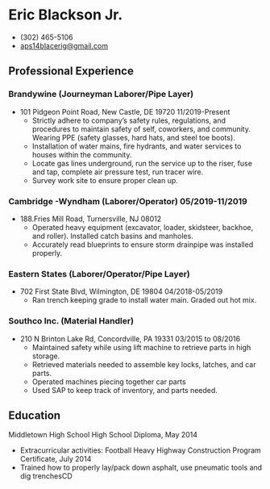 # Eric Blackson Jr.
* (302) 465-5106
* aps14blacerig@gmail.com
## Professional Experience
### Brandywine (Journeyman Laborer/Pipe Layer) 
* 101 Pidgeon Point Road, New Castle, DE 19720 11/2019-Present 
    * Strictly adhere to company’s safety rules, regulations, and procedures to maintain safety of self, 
    coworkers, and community. Wearing PPE (safety glasses, hard hats, and steel toe boots). 
    * Installation of water mains, fire hydrants, and water services to houses within the community. 
    * Locate gas lines underground, run the service up to the riser, fuse and tap, complete air pressure test, run 
    tracer wire. 
    * Survey work site to ensure proper clean up. 
### Cambridge -Wyndham (Laborer/Operator) 05/2019-11/2019
* 188.Fries Mill Road, Turnersville, NJ 08012
    * Operated heavy equipment (excavator, loader, skidsteer, backhoe, and roller). Installed catch basins and 
    manholes. 
    * Accurately read blueprints to ensure storm drainpipe was installed properly. 
### Eastern States (Laborer/Operator/Pipe Layer)
* 702 First State Blvd, Wilmington, DE 19804 04/2018-05/2019
    * Ran trench keeping grade to install water main. Graded out hot mix. 
### Southco Inc. (Material Handler) 
* 210 N Brinton Lake Rd, Concordville, PA 19331 03/2015 to 08/2016
    * Maintained safety while using lift machine to retrieve parts in high storage. 
    * Retrieved materials needed to assemble key locks, latches, and car parts. 
    * Operated machines piecing together car parts
    * Used SAP to keep track of inventory, and parts needed.
## Education
Middletown High School
High School Diploma, May 2014
* Extracurricular activities: Football 
Heavy Highway Construction Program
Certificate, July 2014
* Trained how to properly lay/pack down asphalt, use pneumatic tools and dig trenchesCD  
